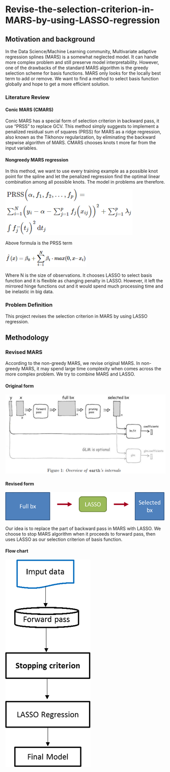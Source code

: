 # Revise-the-selection-criterion-in-MARS-by-using-LASSO-regression

## **Motivation and background**
In the Data Science/Machine Learning community, Multivariate adaptive regression splines (MARS) is a somewhat neglected model. It can handle more complex problem and still preserve model interpretability. 
However, one of the drawbacks of the standard MARS algorithm is the greedy selection scheme for basis functions. MARS only looks for the locally best term to add or remove.
We want to find a method to select basis function globally and hope to get a more efficient solution.

### **Literature Review**

#### Conic MARS (CMARS)
    
Conic MARS has a special form of selection criterion in backward pass, it use “PRSS” to replace GCV. This method simply suggests to implement a penalized residual sum of squares (PRSS) for MARS as a ridge regression, also known as the Tikhonov regularization, by eliminating the backward stepwise algorithm of MARS.
CMARS chooses knots t more far from the input variables. 

#### Nongreedy MARS regression
In this method, we want to use every training example as a possible knot point for the spline and let the penalized regression find the optimal linear combination among all possible knots. The model in problems are therefore.

![This is an image](https://github.com/Jacky12Cheng/Revise-the-selection-criterion-in-MARS-by-using-LASSO-regression/blob/main/figures/PRSS_term.png)

Above formula is the PRSS term

![This is an image](https://github.com/Jacky12Cheng/Revise-the-selection-criterion-in-MARS-by-using-LASSO-regression/blob/main/figures/Nov_greedy_MARS_regression.png)
 
Where N is the size of observations. It chooses LASSO to select basis function and it is flexible as changing penalty in LASSO.
However, it left the mirrored hinge functions out and it would spend much processing time and be inelastic in big data.

### **Problem Definition**

This project revises the selection criterion in MARS by using LASSO regression.

## **Methodology**

### Revised MARS
According to the non-greedy MARS, we revise original MARS. In non-greedy MARS, it may spend large time complexity when comes across the more complex problem. We try to combine MARS and LASSO. 
#### Original form
 
![This is an image](https://github.com/Jacky12Cheng/Revise-the-selection-criterion-in-MARS-by-using-LASSO-regression/blob/main/figures/original_form.png)

#### Revised form
 
![This is an image](https://github.com/Jacky12Cheng/Revise-the-selection-criterion-in-MARS-by-using-LASSO-regression/blob/main/figures/Revised_form.png) 
 
Our idea is to replace the part of backward pass in MARS with LASSO. We choose to stop MARS algorithm when it proceeds to forward pass, then uses LASSO as our selection criterion of basis function.

#### Flow chart

![This is an image](https://github.com/Jacky12Cheng/Revise-the-selection-criterion-in-MARS-by-using-LASSO-regression/blob/main/figures/Flow_chart.png)
